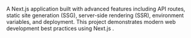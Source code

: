 A Next.js application built with advanced features including API routes, static site generation (SSG), server-side rendering (SSR), environment variables, and deployment. This project demonstrates modern web development best practices using Next.js .
